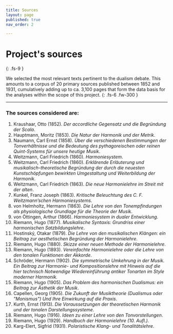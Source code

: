```yaml
---
title: Sources
layout: page
published: true
nav_order: 2

---
```


# Project's sources 
{: .fs-9 }

We selected the most relevant texts pertinent to the dualism debate. This amounts to a corpus of 20 primary sources published between 1852 and 1931, cumulatively adding up to ca. 3,100 pages that form the data basis for the analyses within the scope of this project.
{: .fs-6 .fw-300 }

---

### The sources considered are:

1. Kraushaar, Otto (1852). *Der accordliche Gegensatz und die Begründung der Scala*.
1. Hauptmann, Moritz (1853). *Die Natur der Harmonik und der Metrik*.
1. Naumann, Carl Ernst (1858). *Über die verschiedenen Bestimmungen der Tonverhältnisse und die Bedeutung des pythagoreischen oder reinen Quint-Systems für unsere heutige Musik*.
1. Weitzmann, Carl Friedrich (1860). *Harmoniesystem*.
1. Weitzmann, Carl Friedrich (1860). *Erklärende Erläuterung und musikalisch-theoretische Begründung der durch die neuesten Kunstschöpfungen bewirkten Umgestaltung und Weiterbildung der Harmonik*.
1. Weitzmann, Carl Friedrich (1863). *Die neue Harmonielehre im Streit mit der alten*.
1. Kunkel, Franz Joseph (1863). *Kritische Beleuchtung des C. F. Weitzmann’schen Harmoniesystems*.
1. von Helmholtz, Hermann (1863). *Die Lehre von den Tonempfindungen als physiologische Grundlage für die Theorie der Musik*.
1. von Öttingen, Arthur (1866). *Harmoniesystem in dualer Entwicklung*.
1. Riemann, Hugo (1877). *Musikalische Syntaxis: Grundriss einer harmonischen Satzbildungslehre*.
1. Hostinský, Otakar (1879). *Die Lehre von den musikalischen Klängen: ein Beitrag zur aesthetischen Begründung der Harmonielehre*.
1. Riemann, Hugo (1880). *Skizze einer neuen Methode der Harmonielehre*.
1. Riemann, Hugo (1893). *Vereinfachte Harmonielehre oder die Lehre von den tonalen Funktionen der Akkorde*.
1. Schröder, Hermann (1902). *Die symmetrische Umkehrung in der Musik. Ein Beitrag zur Harmonie- und Kompositionslehre mit Hinweis auf die hier technisch Notwendige Wiedereinführung antiker Tonarten im Style moderner Harmonik.*
1. Riemann, Hugo (1905). *Das Problem des harmonischen Dualismus: ein Beitrag zur Ästhetik der Musik*.
1. Capellen, Georg (1905). *Die Zukunft der Musiktheorie (Dualismus oder "Monismus") Und Ihre Einwirkung auf die Praxis*.
1. Kurth, Ernst (1913). *Die Voraussetzungen der theoretischen Harmonik und der tonalen Darstellungssysteme*.
1. Riemann, Hugo (1916). *Ideen zu einer Lehre von den Tonvorstellungen*.
1. Riemann, Hugo (1929). *Handbuch der Harmonielehre (10. Aufl.)*.
1. Karg-Elert, Sigfrid (1931). *Polaristische Klang- und Tonalitätslehre*.
